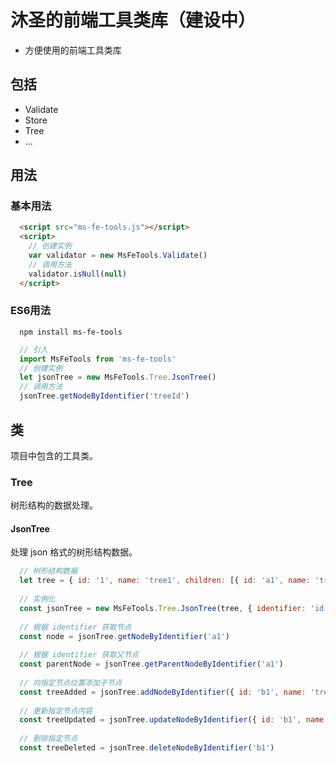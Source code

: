 # 沐圣的前端工具类库（建设中）
  * 方便使用的前端工具类库

## 包括
  * Validate
  * Store
  * Tree
  * ...

## 用法
### 基本用法
```html
  <script src="ms-fe-tools.js"></script>
  <script>
    // 创建实例
    var validator = new MsFeTools.Validate()
    // 调用方法
    validator.isNull(null)
  </script>
```
### ES6用法
```
  npm install ms-fe-tools
```
```javascript
  // 引入
  import MsFeTools from 'ms-fe-tools'
  // 创建实例
  let jsonTree = new MsFeTools.Tree.JsonTree()
  // 调用方法
  jsonTree.getNodeByIdentifier('treeId')
```

## 类
  项目中包含的工具类。
### Tree
  树形结构的数据处理。
#### JsonTree
  处理 json 格式的树形结构数据。
```javascript
  // 树形结构数据
  let tree = { id: '1', name: 'tree1', children: [{ id: 'a1', name: 'treea1' }] }
  
  // 实例化
  const jsonTree = new MsFeTools.Tree.JsonTree(tree, { identifier: 'id', childrenIdentifier: 'children' })
  
  // 根据 identifier 获取节点
  const node = jsonTree.getNodeByIdentifier('a1')
  
  // 根据 identifier 获取父节点
  const parentNode = jsonTree.getParentNodeByIdentifier('a1')
  
  // 向指定节点位置添加子节点
  const treeAdded = jsonTree.addNodeByIdentifier({ id: 'b1', name: 'treeb1' }, 'a1')
  
  // 更新指定节点内容
  const treeUpdated = jsonTree.updateNodeByIdentifier({ id: 'b1', name: 'updated treeb1' }, 'b1')
  
  // 删除指定节点
  const treeDeleted = jsonTree.deleteNodeByIdentifier('b1')
```